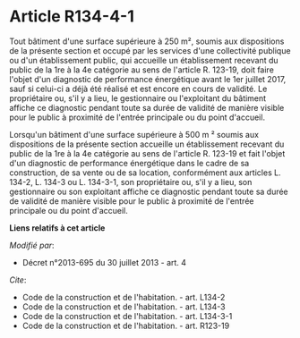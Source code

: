 # Article R134-4-1

Tout bâtiment d'une surface supérieure à 250 m², soumis aux dispositions de la présente section et occupé par les services
d'une collectivité publique ou d'un établissement public, qui accueille un établissement recevant du public de la 1re à la 4e
catégorie au sens de l'article R. 123-19, doit faire l'objet d'un diagnostic de performance énergétique avant le 1er juillet
2017, sauf si celui-ci a déjà été réalisé et est encore en cours de validité. Le propriétaire ou, s'il y a lieu, le
gestionnaire ou l'exploitant du bâtiment affiche ce diagnostic pendant toute sa durée de validité de manière visible pour le
public à proximité de l'entrée principale ou du point d'accueil. 

Lorsqu'un bâtiment d'une surface supérieure à 500 m ² soumis aux dispositions de la présente section accueille un
établissement recevant du public de la 1re à la 4e catégorie au sens de l'article R. 123-19 et fait l'objet d'un diagnostic
de performance énergétique dans le cadre de sa construction, de sa vente ou de sa location, conformément aux articles L.
134-2, L. 134-3 ou L. 134-3-1, son propriétaire ou, s'il y a lieu, son gestionnaire ou son exploitant affiche ce diagnostic
pendant toute sa durée de validité de manière visible pour le public à proximité de l'entrée principale ou du point
d'accueil.

**Liens relatifs à cet article**

_Modifié par_:

  - Décret n°2013-695 du 30 juillet 2013 - art. 4

_Cite_:

  - Code de la construction et de l'habitation. - art. L134-2
  - Code de la construction et de l'habitation. - art. L134-3
  - Code de la construction et de l'habitation. - art. L134-3-1
  - Code de la construction et de l'habitation. - art. R123-19
